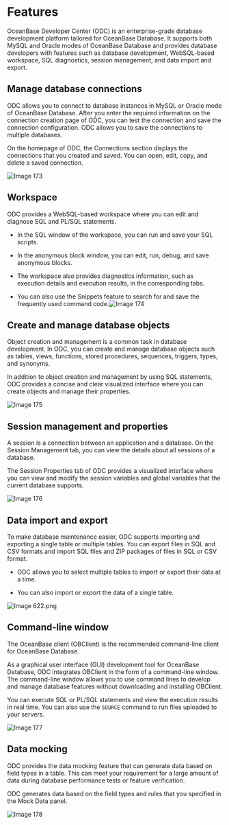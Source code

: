 Features 
=============================

OceanBase Developer Center (ODC) is an enterprise-grade database development platform tailored for OceanBase Database. It supports both MySQL and Oracle modes of OceanBase Database and provides database developers with features such as database development, WebSQL-based workspace, SQL diagnostics, session management, and data import and export. 

Manage database connections 
------------------------------------------------

ODC allows you to connect to database instances in MySQL or Oracle mode of OceanBase Database. After you enter the required information on the connection creation page of ODC, you can test the connection and save the connection configuration. ODC allows you to save the connections to multiple databases. 

On the homepage of ODC, the Connections section displays the connections that you created and saved. You can open, edit, copy, and delete a saved connection. 

![Image 173](https://help-static-aliyun-doc.aliyuncs.com/assets/img/en-US/9846960461/p241285.png)

Workspace 
------------------------------

ODC provides a WebSQL-based workspace where you can edit and diagnose SQL and PL/SQL statements. 

* In the SQL window of the workspace, you can run and save your SQL scripts.

  

* In the anonymous block window, you can edit, run, debug, and save anonymous blocks.

  

* The workspace also provides diagnostics information, such as execution details and execution results, in the corresponding tabs.

  

* You can also use the Snippets feature to search for and save the frequently used command code.![Image 174](https://help-static-aliyun-doc.aliyuncs.com/assets/img/en-US/9846960461/p241286.png)

  




Create and manage database objects 
-------------------------------------------------------

Object creation and management is a common task in database development. In ODC, you can create and manage database objects such as tables, views, functions, stored procedures, sequences, triggers, types, and synonyms. 

In addition to object creation and management by using SQL statements, ODC provides a concise and clear visualized interface where you can create objects and manage their properties. 

![Image 175](https://help-static-aliyun-doc.aliyuncs.com/assets/img/en-US/9846960461/p241287.png)

Session management and properties 
------------------------------------------------------

A session is a connection between an application and a database. On the Session Management tab, you can view the details about all sessions of a database. 

The Session Properties tab of ODC provides a visualized interface where you can view and modify the session variables and global variables that the current database supports. 

![Image 176](https://help-static-aliyun-doc.aliyuncs.com/assets/img/en-US/9846960461/p241289.png)

Data import and export 
-------------------------------------------

To make database maintenance easier, ODC supports importing and exporting a single table or multiple tables. You can export files in SQL and CSV formats and import SQL files and ZIP packages of files in SQL or CSV format. 

* ODC allows you to select multiple tables to import or export their data at a time.

  

* You can also import or export the data of a single table.

![Image 622.png](https://obbusiness-private.oss-cn-shanghai.aliyuncs.com/doc/img/odc/333/%E4%BA%A7%E5%93%81%E7%AE%80%E4%BB%8B-%E4%BA%A7%E5%93%81%E5%8A%9F%E8%83%BD-%E5%AF%BC%E5%85%A5%E5%AF%BC%E5%87%BA-EN.png)

  






Command-line window 
----------------------------------------

The OceanBase client (OBClient) is the recommended command-line client for OceanBase Database. 

As a graphical user interface (GUI) development tool for OceanBase Database, ODC integrates OBClient in the form of a command-line window. The command-line window allows you to use command lines to develop and manage database features without downloading and installing OBClient. 

You can execute SQL or PL/SQL statements and view the execution results in real time. You can also use the `SOURCE` command to run files uploaded to your servers. 

![Image 177](https://help-static-aliyun-doc.aliyuncs.com/assets/img/en-US/9846960461/p241291.png)

Data mocking 
---------------------------------

ODC provides the data mocking feature that can generate data based on field types in a table. This can meet your requirement for a large amount of data during database performance tests or feature verification. 

ODC generates data based on the field types and rules that you specified in the Mock Data panel. 

![Image 178](https://help-static-aliyun-doc.aliyuncs.com/assets/img/en-US/9846960461/p241293.png)

